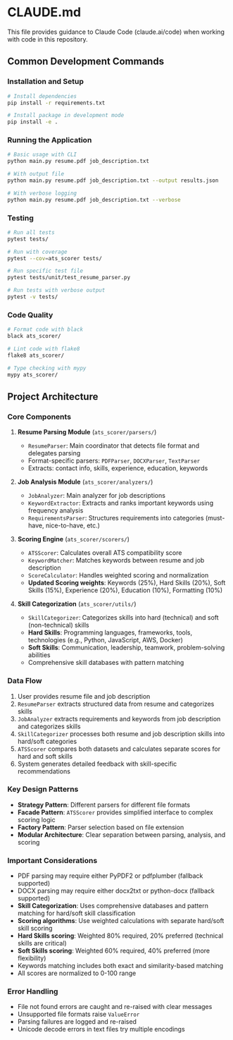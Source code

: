 # CLAUDE.md

This file provides guidance to Claude Code (claude.ai/code) when working with code in this repository.

## Common Development Commands

### Installation and Setup
```bash
# Install dependencies
pip install -r requirements.txt

# Install package in development mode
pip install -e .
```

### Running the Application
```bash
# Basic usage with CLI
python main.py resume.pdf job_description.txt

# With output file
python main.py resume.pdf job_description.txt --output results.json

# With verbose logging
python main.py resume.pdf job_description.txt --verbose
```

### Testing
```bash
# Run all tests
pytest tests/

# Run with coverage
pytest --cov=ats_scorer tests/

# Run specific test file
pytest tests/unit/test_resume_parser.py

# Run tests with verbose output
pytest -v tests/
```

### Code Quality
```bash
# Format code with black
black ats_scorer/

# Lint code with flake8
flake8 ats_scorer/

# Type checking with mypy
mypy ats_scorer/
```

## Project Architecture

### Core Components

1. **Resume Parsing Module** (`ats_scorer/parsers/`)
   - `ResumeParser`: Main coordinator that detects file format and delegates parsing
   - Format-specific parsers: `PDFParser`, `DOCXParser`, `TextParser`
   - Extracts: contact info, skills, experience, education, keywords

2. **Job Analysis Module** (`ats_scorer/analyzers/`)
   - `JobAnalyzer`: Main analyzer for job descriptions
   - `KeywordExtractor`: Extracts and ranks important keywords using frequency analysis
   - `RequirementsParser`: Structures requirements into categories (must-have, nice-to-have, etc.)

3. **Scoring Engine** (`ats_scorer/scorers/`)
   - `ATSScorer`: Calculates overall ATS compatibility score
   - `KeywordMatcher`: Matches keywords between resume and job description
   - `ScoreCalculator`: Handles weighted scoring and normalization
   - **Updated Scoring weights**: Keywords (25%), Hard Skills (20%), Soft Skills (15%), Experience (20%), Education (10%), Formatting (10%)

4. **Skill Categorization** (`ats_scorer/utils/`)
   - `SkillCategorizer`: Categorizes skills into hard (technical) and soft (non-technical) skills
   - **Hard Skills**: Programming languages, frameworks, tools, technologies (e.g., Python, JavaScript, AWS, Docker)
   - **Soft Skills**: Communication, leadership, teamwork, problem-solving abilities
   - Comprehensive skill databases with pattern matching

### Data Flow

1. User provides resume file and job description
2. `ResumeParser` extracts structured data from resume and categorizes skills
3. `JobAnalyzer` extracts requirements and keywords from job description and categorizes skills
4. `SkillCategorizer` processes both resume and job description skills into hard/soft categories
5. `ATSScorer` compares both datasets and calculates separate scores for hard and soft skills
6. System generates detailed feedback with skill-specific recommendations

### Key Design Patterns

- **Strategy Pattern**: Different parsers for different file formats
- **Facade Pattern**: `ATSScorer` provides simplified interface to complex scoring logic
- **Factory Pattern**: Parser selection based on file extension
- **Modular Architecture**: Clear separation between parsing, analysis, and scoring

### Important Considerations

- PDF parsing may require either PyPDF2 or pdfplumber (fallback supported)
- DOCX parsing may require either docx2txt or python-docx (fallback supported)
- **Skill Categorization**: Uses comprehensive databases and pattern matching for hard/soft skill classification
- **Scoring algorithms**: Use weighted calculations with separate hard/soft skill scoring
- **Hard Skills scoring**: Weighted 80% required, 20% preferred (technical skills are critical)
- **Soft Skills scoring**: Weighted 60% required, 40% preferred (more flexibility)
- Keywords matching includes both exact and similarity-based matching
- All scores are normalized to 0-100 range

### Error Handling

- File not found errors are caught and re-raised with clear messages
- Unsupported file formats raise `ValueError`
- Parsing failures are logged and re-raised
- Unicode decode errors in text files try multiple encodings